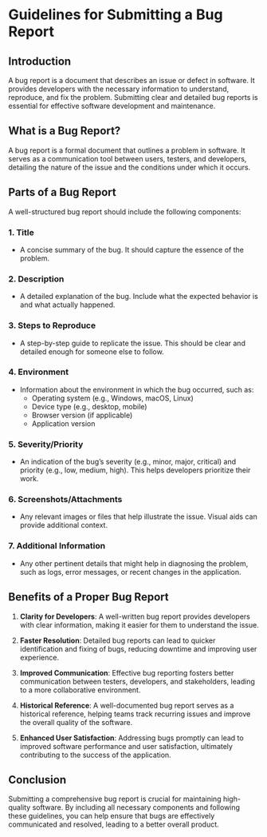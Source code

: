 # Guidelines for Submitting a Bug Report

## Introduction

A bug report is a document that describes an issue or defect in software. It provides developers with the necessary information to understand, reproduce, and fix the problem. Submitting clear and detailed bug reports is essential for effective software development and maintenance.

## What is a Bug Report?

A bug report is a formal document that outlines a problem in software. It serves as a communication tool between users, testers, and developers, detailing the nature of the issue and the conditions under which it occurs.

## Parts of a Bug Report

A well-structured bug report should include the following components:

### 1. Title

- A concise summary of the bug. It should capture the essence of the problem.

### 2. Description

- A detailed explanation of the bug. Include what the expected behavior is and what actually happened.

### 3. Steps to Reproduce

- A step-by-step guide to replicate the issue. This should be clear and detailed enough for someone else to follow.

### 4. Environment

- Information about the environment in which the bug occurred, such as:
  - Operating system (e.g., Windows, macOS, Linux)
  - Device type (e.g., desktop, mobile)
  - Browser version (if applicable)
  - Application version

### 5. Severity/Priority

- An indication of the bug’s severity (e.g., minor, major, critical) and priority (e.g., low, medium, high). This helps developers prioritize their work.

### 6. Screenshots/Attachments

- Any relevant images or files that help illustrate the issue. Visual aids can provide additional context.

### 7. Additional Information

- Any other pertinent details that might help in diagnosing the problem, such as logs, error messages, or recent changes in the application.

## Benefits of a Proper Bug Report

1. **Clarity for Developers**: A well-written bug report provides developers with clear information, making it easier for them to understand the issue.

2. **Faster Resolution**: Detailed bug reports can lead to quicker identification and fixing of bugs, reducing downtime and improving user experience.

3. **Improved Communication**: Effective bug reporting fosters better communication between testers, developers, and stakeholders, leading to a more collaborative environment.

4. **Historical Reference**: A well-documented bug report serves as a historical reference, helping teams track recurring issues and improve the overall quality of the software.

5. **Enhanced User Satisfaction**: Addressing bugs promptly can lead to improved software performance and user satisfaction, ultimately contributing to the success of the application.

## Conclusion

Submitting a comprehensive bug report is crucial for maintaining high-quality software. By including all necessary components and following these guidelines, you can help ensure that bugs are effectively communicated and resolved, leading to a better overall product.
